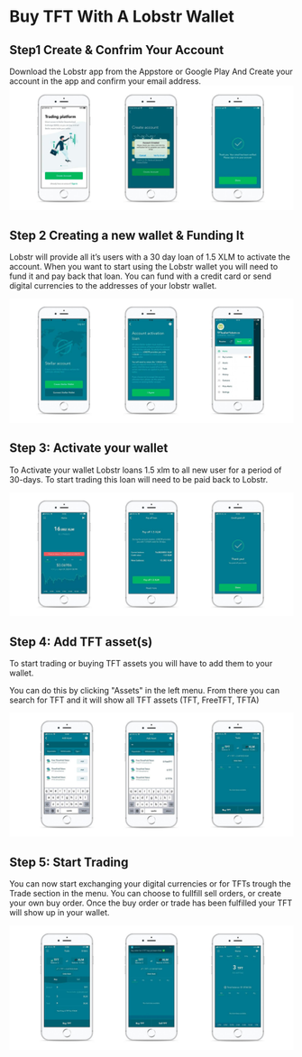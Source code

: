 # Buy TFT With A Lobstr Wallet

## Step1 Create & Confrim Your Account

Download the Lobstr app from the Appstore or Google Play
And Create your account in the app and confirm your email address.![image alt text](img/lobstr_create_account.jpg)

## Step 2 Creating a new wallet & Funding It


Lobstr will provide all it’s users with a 30 day loan of 1.5 XLM to activate the account. When you want to start using the Lobstr wallet you will need to fund it and pay back that loan. You can fund with a credit card or send digital currencies to the addresses of your lobstr wallet.

![image alt text](img/lobstr_fund_wallet.jpg)

## Step 3: Activate your wallet

To Activate your wallet Lobstr  loans 1.5 xlm to all new user for a period of 30-days. To start trading this loan will need to be paid back to Lobstr.

![image alt text](img/lobstr_activate_wallet.jpg)

## Step 4: Add TFT asset(s)

To start trading or buying TFT assets you will have to add them to your wallet.

You can do this by clicking "Assets" in the left menu. From there you can search for TFT and it will show all TFT assets (TFT, FreeTFT, TFTA)

![image alt text](img/lobstr_add_assets.jpg)

## Step 5: Start Trading

You can now start exchanging your digital currencies or for TFTs trough the Trade section in the menu. You can choose to fullfill sell orders, or create your own buy order. Once the buy order or trade has been fulfilled your TFT will show up in your wallet.

![image alt text](img/lobstr_trade_tft.jpg)
